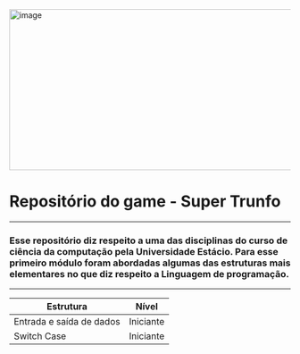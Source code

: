 <img width="539" height="288" alt="image" src="https://github.com/user-attachments/assets/023153d4-25a8-4585-b19a-59d757864252" />

# Repositório do game - Super Trunfo
____________________

### Esse repositório diz respeito a uma das disciplinas do curso de ciência da computação pela Universidade Estácio. Para esse primeiro módulo foram abordadas algumas das estruturas mais elementares no que diz respeito a Linguagem de programação.
____________________

| Estrutura    | Nível |
| -------- | ------- |
| Entrada e saída de dados  | Iniciante    |
| Switch Case | Iniciante     |


